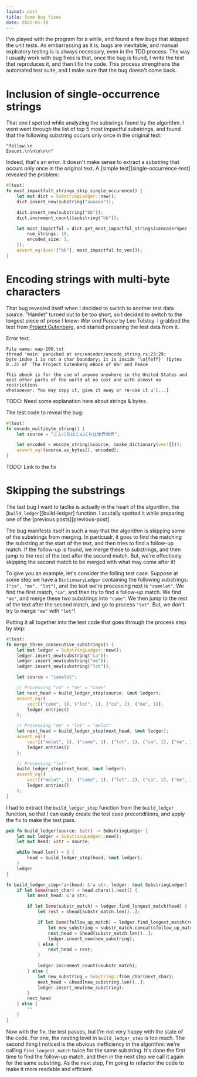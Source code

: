 ```yaml
---
layout: post
title: Some bug fixes
date: 2025-01-18
---
```


I've played with the program for a while, and found a few bugs that skipped the unit tests. As embarrassing as it is, bugs are inevitable, and manual explratory testing is is always necessary, even in the TDD process. The way I usually work with bug fixes is that, once the bug is found, I write the test that reproduces it, and then I fix the code. This process strengthens the automated test suite, and I make sure that the bug doesn't come back.

# Inclusion of single-occurrence strings 

That one I spotted while analyzing the subsrings found by the algorithm. I went went through the list of top 5 most impactful substrings, and found that the following substring occurs only once in the original text:

```
"follow.\n                                                         Exeunt.\n\n\n\n\n"
```

Indeed, that's an error. It doesn't make sense to extract a substring that occurs only once in the original text. A [simple test][single-occurrence-test] revealed the problem:

```rust
#[test]
fn most_impactfult_strings_skip_single_occurence() {
    let mut dict = SubstringLedger::new();
    dict.insert_new(substring("aaaaaa"));

    dict.insert_new(substring("bb"));
    dict.increment_count(&substring("bb"));

    let most_impactful = dict.get_most_impactful_strings(&EncoderSpec {
        num_strings: 10,
        encoded_size: 1,
    });
    assert_eq!(vec!["bb"], most_impactful.to_vec());
}
```

# Encoding strings with multi-byte characters

That bug revealed itself when I decided to switch to another test data source. "Hamlet" turned out to be too short, so I decided to switch to the longest piece of prose I knew: _War and Peace_ by Leo Tolstoy. I grabbed the text from [Project Gutenberg][gutenberg-war-and-peace], and started preparing the test data from it. 

Error text:

```
File name: wap-100.txt
thread 'main' panicked at src/encoder/encode_string.rs:23:29:
byte index 1 is not a char boundary; it is inside '\u{feff}' (bytes 0..3) of `The Project Gutenberg eBook of War and Peace
    
This ebook is for the use of anyone anywhere in the United States and
most other parts of the world at no cost and with almost no restrictions
whatsoever. You may copy it, give it away or re-use it u`[...]
```

TODO: Need some explanation here about strings & bytes.

The test code to reveal the bug: 

```rust
#[test]
fn encode_multibyte_string() {
    let source = "こんにちはこんにちは世界世界";

    let encoded = encode_string(&source, &make_dictionary(vec![]));
    assert_eq!(source.as_bytes(), encoded);
}
```

TODO: Link to the fix 

# Skipping the substrings 

The last bug I want to taclke is actually in the heart of the algorithm, the [`build_ledger`][build-ledger] function. I acutally spotted it while preparing one of the [previous posts][previous-post].

The bug manifests itself in such a way that the algorithm is skipping some of the substrings from merging. In particualr, it goes to find the matching the substring at the start of the text, and then tries to find a follow-up match. If the follow-up is found, we merge these to substrings, and then jump to the rest of the text after the second match. But, we're effectively skipping the second match to be merged with what may come after it! 

To give you an example, let's consider the folling test case. Suppose at some step we have a `DictionaryLedger` containing the following substrings: `["ca", "me", "lot"]`, and the text we're processing next is `"camelot"`. We find the first match, `"ca"`, and then try to find a follow-up match. We find `"me"`, and merge these two substrings into `"came"`. We then jump to the rest of the text after the second match, and go to process `"lot"`. But, we don't try to merge `"me"` with `"lot"`! 

Putting it all together into the test code that goes through the process step by step:

```rust
#[test]
fn merge_three_consecutive_substrings() {
    let mut ledger = SubstringLedger::new();
    ledger.insert_new(substring("ca"));
    ledger.insert_new(substring("me"));
    ledger.insert_new(substring("lot"));

    let source = "camelot";

    // Processing "ca" + "me" = "came"
    let next_head = build_ledger_step(source, &mut ledger);
    assert_eq!(
        vec![("came", 1), ("lot", 1), ("ca", 2), ("me", 1)],
        ledger.entries()
    );

    // Processing "me" + "lot" = "melot"
    let next_head = build_ledger_step(next_head, &mut ledger);
    assert_eq!(
        vec![("melot", 1), ("came", 1), ("lot", 1), ("ca", 2), ("me", 2)],
        ledger.entries()
    );

    // Processing "lot"
    build_ledger_step(next_head, &mut ledger);
    assert_eq!(
        vec![("melot", 1), ("came", 1), ("lot", 2), ("ca", 2), ("me", 2)],
        ledger.entries()
    );
}
```

I had to extract the `build_ledger_step` function from the `build_ledger` function, so that I can easily create the test case preconditions, and apply the fix to make the test pass.  

```rust
pub fn build_ledger(source: &str) -> SubstringLedger {
    let mut ledger = SubstringLedger::new();
    let mut head: &str = source;

    while head.len() > 0 {
        head = build_ledger_step(head, &mut ledger);
    }
    ledger
}

fn build_ledger_step<'a>(head: &'a str, ledger: &mut SubstringLedger) -> &'a str {
    if let Some(next_char) = head.chars().next() {
        let next_head: &'a str;

        if let Some(substr_match) = ledger.find_longest_match(head) {
            let rest = &head[substr_match.len()..];

            if let Some(follow_up_match) = ledger.find_longest_match(rest) {
                let new_substring = substr_match.concat(&follow_up_match);
                next_head = &head[substr_match.len()..];
                ledger.insert_new(new_substring);
            } else {
                next_head = rest;
            }

            ledger.increment_count(&substr_match);
        } else {
            let new_substring = Substring::from_char(next_char);
            next_head = &head[new_substring.len()..];
            ledger.insert_new(new_substring);
        }
        next_head
    } else {
        ""
    }
}
```

Now with the fix, the test passes, but I'm not very happy with the state of the code. For one, the nesting level in `build_ledger_step` is too much. The second thing I noticed is the obvious inefficiency in the algorithm: we're calling `find_longest_match` twice for the same substring. It's done the first time to find the follow-up match, and then in the next step we call it again for the same substring. As the next step, I'm going to refactor the code to make it more readable and efficient. 

[gutenberg-war-and-peace]: https://www.gutenberg.org/cache/epub/2600/pg2600.txt



